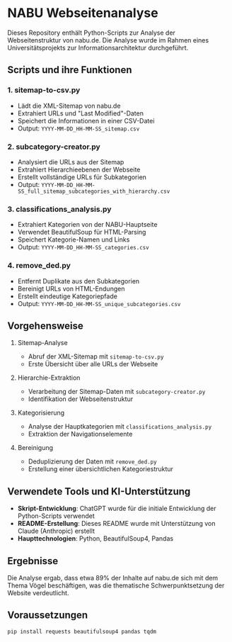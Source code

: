 # NABU Webseitenanalyse

Dieses Repository enthält Python-Scripts zur Analyse der Webseitenstruktur von nabu.de. Die Analyse wurde im Rahmen eines Universitätsprojekts zur Informationsarchitektur durchgeführt.

## Scripts und ihre Funktionen

### 1. sitemap-to-csv.py

- Lädt die XML-Sitemap von nabu.de
- Extrahiert URLs und "Last Modified"-Daten
- Speichert die Informationen in einer CSV-Datei
- Output: `YYYY-MM-DD_HH-MM-SS_sitemap.csv`

### 2. subcategory-creator.py

- Analysiert die URLs aus der Sitemap
- Extrahiert Hierarchieebenen der Webseite
- Erstellt vollständige URLs für Subkategorien
- Output: `YYYY-MM-DD_HH-MM-SS_full_sitemap_subcategories_with_hierarchy.csv`

### 3. classifications_analysis.py

- Extrahiert Kategorien von der NABU-Hauptseite
- Verwendet BeautifulSoup für HTML-Parsing
- Speichert Kategorie-Namen und Links
- Output: `YYYY-MM-DD_HH-MM-SS_categories.csv`

### 4. remove_ded.py

- Entfernt Duplikate aus den Subkategorien
- Bereinigt URLs von HTML-Endungen
- Erstellt eindeutige Kategoriepfade
- Output: `YYYY-MM-DD_HH-MM-SS_unique_subcategories.csv`

## Vorgehensweise

1. Sitemap-Analyse

   - Abruf der XML-Sitemap mit `sitemap-to-csv.py`
   - Erste Übersicht über alle URLs der Webseite

2. Hierarchie-Extraktion

   - Verarbeitung der Sitemap-Daten mit `subcategory-creator.py`
   - Identifikation der Webseitenstruktur

3. Kategorisierung

   - Analyse der Hauptkategorien mit `classifications_analysis.py`
   - Extraktion der Navigationselemente

4. Bereinigung
   - Deduplizierung der Daten mit `remove_ded.py`
   - Erstellung einer übersichtlichen Kategoriestruktur

## Verwendete Tools und KI-Unterstützung

- **Skript-Entwicklung**: ChatGPT wurde für die initiale Entwicklung der Python-Scripts verwendet
- **README-Erstellung**: Dieses README wurde mit Unterstützung von Claude (Anthropic) erstellt
- **Haupttechnologien**: Python, BeautifulSoup4, Pandas

## Ergebnisse

Die Analyse ergab, dass etwa 89% der Inhalte auf nabu.de sich mit dem Thema Vögel beschäftigen, was die thematische Schwerpunktsetzung der Website verdeutlicht.

## Voraussetzungen

```bash
pip install requests beautifulsoup4 pandas tqdm
```
